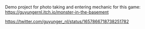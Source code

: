 Demo project for photo taking and entering mechanic for this game: https://guyungernl.itch.io/monster-in-the-basement

https://twitter.com/guyunger_nl/status/1657866718738251782
